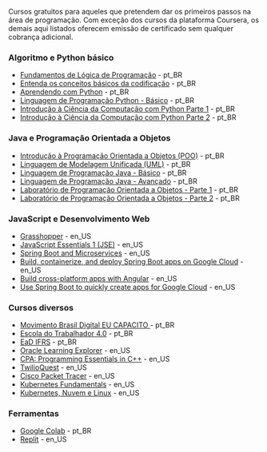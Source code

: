 <!--
- 👋 Hi, I’m @Abgael
- 👀 I’m interested in ...
- 🌱 I’m currently learning ...
- 💞️ I’m looking to collaborate on ...
- 📫 How to reach me ...
-->

Cursos gratuitos para aqueles que pretendem dar os primeiros passos na área de programação.
Com exceção dos cursos da plataforma Coursera, os demais aqui listados oferecem emissão de certificado sem qualquer cobrança adicional.

### Algoritmo e Python básico
 * [Fundamentos de Lógica de Programação](https://www.ev.org.br/cursos/fundamentos-de-logica-de-programacao) - pt_BR
 * [Entenda os conceitos básicos da codificação](https://learndigital.withgoogle.com/ateliedigital/course/basics-code) - pt_BR
 * [Aprendendo com Python](https://www.escolavirtual.gov.br/curso/629) - pt_BR
 * [Linguagem de Programação Python - Básico](https://www.ev.org.br/cursos/linguagem-de-programacao-python-basico) - pt_BR
 * [Introdução à Ciência da Computação com Python Parte 1](https://www.coursera.org/learn/ciencia-computacao-python-conceitos) - pt_BR
 * [Introdução à Ciência da Computação com Python Parte 2](https://www.coursera.org/learn/ciencia-computacao-python-conceitos-2) - pt_BR


### Java e Programação Orientada a Objetos
 * [Introdução à Programação Orientada a Objetos (POO)](https://www.ev.org.br/cursos/introducao-a-programacao-orientada-a-objetos-poo) - pt_BR
 * [Linguagem de Modelagem Unificada (UML)](https://www.ev.org.br/cursos/linguagem-de-modelagem-unificada-uml) - pt_BR
 * [Linguagem de Programação Java - Básico](https://www.ev.org.br/cursos/linguagem-de-programacao-java-basico) - pt_BR
 * [Linguagem de Programação Java - Avançado](https://www.ev.org.br/cursos/linguagem-de-programacao-java-avancado) - pt_BR
 * [Laboratório de Programação Orientada a Objetos - Parte 1](https://www.coursera.org/learn/lab-poo-parte-1) - pt_BR
 * [Laboratório de Programação Orientada a Objetos - Parte 2](https://www.coursera.org/learn/lab-poo-parte-2) - pt_BR

### JavaScript e Desenvolvimento Web
 * [Grasshopper](https://grasshopper.app/pt_br/) - en_US
 * [JavaScript Essentials 1 (JSE)](https://www.netacad.com/pt-br/courses/programming/javascript-essentials-1) - en_US
 * [Spring Boot and Microservices](https://learning.customerconnect.vmware.com/oltpublish/site/program.do?dispatch=showCourseSession&id=a1e0a72c-819d-11eb-8643-0cc47adeb5f8) - en_US
 * [Build, containerize, and deploy Spring Boot apps on Google Cloud](https://developers.google.com/learn/pathways/java-cloud-fundamentals) - en_US
 * [Build cross-platform apps with Angular](https://developers.google.com/learn/pathways/cross-platform-apps-with-angular) - en_US
 * [Use Spring Boot to quickly create apps for Google Cloud](https://developers.google.com/learn/pathways/springboot-google-cloud) - en_US

### Cursos diversos
 * [Movimento Brasil Digital EU CAPACITO ](https://on.fiap.com.br/local/movimentobrasildigital/) - pt_BR
 * [Escola do Trabalhador 4.0](https://news.microsoft.com/pt-br/escola-do-trabalhador-4-0/) - pt_BR
 * [EaD IFRS](https://moodle.ifrs.edu.br/course/index.php?categoryid=79) - pt_BR
 * [Oracle Learning Explorer](https://education.oracle.com/pt_BR/learning-explorer) - en_US
 * [CPA: Programming Essentials in C++](https://www.netacad.com/pt-br/courses/programming/essentials-programming-c-plus-plus) - en_US
 * [TwilioQuest](https://www.twilio.com/quest) - en_US
 * [Cisco Packet Tracer](https://www.netacad.com/pt-br/courses/packet-tracer) - en_US
 * [Kubernetes Fundamentals](https://learning.customerconnect.vmware.com/oltpublish/site/program.do?dispatch=showCourseSession&id=663f8ec8-4078-11eb-8643-0cc47adeb5f8) - en_US
 * [Kubernetes, Nuvem e Linux](https://kubernetes.io/training/) - en_US

### Ferramentas
 * [Google Colab](https://colab.research.google.com/) - pt_BR
 * [Replit](https://replit.com/) - en_US

<!---
Abgael/Abgael is a ✨ special ✨ repository because its `README.md` (this file) appears on your GitHub profile.
You can click the Preview link to take a look at your changes.
--->
